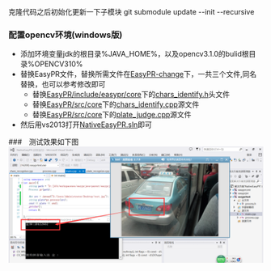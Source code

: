 克隆代码之后初始化更新一下子模块 git submodule update --init --recursive

### 配置opencv环境(windows版)
+ 添加环境变量jdk的根目录%JAVA_HOME%，以及opencv3.1.0的bulid根目录%OPENCV310%
+ 替换EasyPR文件，替换所需文件在[EasyPR-change](../EasyPR-change)下，一共三个文件,同名替换，也可以参考修改即可
  + 替换[EasyPR/include/easypr/core](../EasyPR/include/easypr/core)下的[chars_identify.h](../EasyPR/include/easypr/core/chars_identify.h)头文件
  + 替换[EasyPR/src/core](../EasyPR/src/core)下的[chars_identify.cpp](../EasyPR/src/core/chars_identify.cpp)源文件
  + 替换[EasyPR/src/core](../EasyPR/src/core)下的[plate_judge.cpp](../EasyPR/src/core/plate_judge.cpp)源文件
+ 然后用vs2013打开[NativeEasyPR.sln](NativeEasyPR.sln)即可

###　测试效果如下图
![easyprtes-cpp效果图](easyprtest/shows.png)